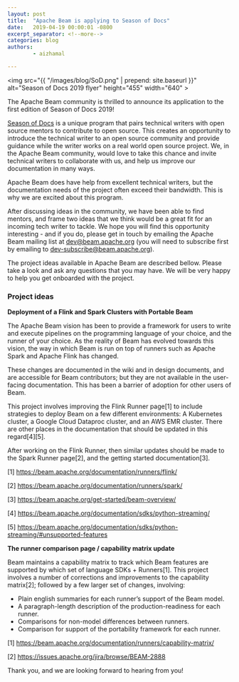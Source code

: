 ```yaml
---
layout: post
title:  "Apache Beam is applying to Season of Docs"
date:   2019-04-19 00:00:01 -0800
excerpt_separator: <!--more-->
categories: blog
authors:
        - aizhamal

---
```

<!--
Licensed under the Apache License, Version 2.0 (the "License");
you may not use this file except in compliance with the License.
You may obtain a copy of the License at

http://www.apache.org/licenses/LICENSE-2.0

Unless required by applicable law or agreed to in writing, software
distributed under the License is distributed on an "AS IS" BASIS,
WITHOUT WARRANTIES OR CONDITIONS OF ANY KIND, either express or implied.
See the License for the specific language governing permissions and
limitations under the License.
-->

<img src="{{ "/images/blog/SoD.png" | prepend: site.baseurl }}" alt="Season of Docs 2019 flyer" height="455" width="640" >

The Apache Beam community is thrilled to announce its application to the first edition of  Season of Docs 2019! 

[Season of Docs](https://developers.google.com/season-of-docs/) is a unique program that pairs technical writers with open source mentors to contribute to open source. This creates an opportunity to introduce the technical writer to an open source community and provide guidance while the writer works on a real world open source project. We, in the Apache Beam community, would love to take this chance and invite technical writers to collaborate with us, and help us improve our documentation in many ways.

Apache Beam does have help from excellent technical writers, but the documentation needs of the project often exceed their bandwidth. This is why we are excited about this program.

After discussing ideas in the community, we have been able to find mentors, and frame two ideas that we think would be a great fit for an incoming tech writer to tackle. We hope you will find this opportunity interesting - and if you do, please get in touch by emailing the Apache Beam mailing list at dev@beam.apache.org (you will need to subscribe first by emailing to dev-subscribe@beam.apache.org).  

The project ideas available in Apache Beam are described bellow. Please take a look and ask any questions that you may have. We will be very happy to help you get onboarded with the project.

### Project ideas

**Deployment of a Flink and Spark Clusters with Portable Beam**

The Apache Beam vision has been to provide a framework for users to write and execute pipelines on the programming language of your choice, and the runner of your choice. As the reality of Beam has evolved towards this vision, the way in which Beam is run on top of runners such as Apache Spark and Apache Flink has changed.

These changes are documented in the wiki and in design documents, and are accessible for Beam contributors; but they are not available in the user-facing documentation. This has been a barrier of adoption for other users of Beam.

This project involves improving the Flink Runner page[1] to include strategies to deploy Beam on a few different environments: A Kubernetes cluster, a Google Cloud Dataproc cluster, and an AWS EMR cluster. There are other places in the documentation that should be updated in this regard[4][5].

After working on the Flink Runner, then similar updates should be made to the Spark Runner page[2], and the getting started documentation[3].

[1] https://beam.apache.org/documentation/runners/flink/ 

[2] https://beam.apache.org/documentation/runners/spark/

[3] https://beam.apache.org/get-started/beam-overview/

[4] https://beam.apache.org/documentation/sdks/python-streaming/

[5] https://beam.apache.org/documentation/sdks/python-streaming/#unsupported-features

**The runner comparison page / capability matrix update**

Beam maintains a capability matrix to track which Beam features are supported by which set of language SDKs + Runners[1].
This project involves a number of corrections and improvements to the capability matrix[2]; followed by a few larger set of changes, involving:

- Plain english summaries for each runner’s support of the Beam model.
- A paragraph-length description of the production-readiness for each runner.
- Comparisons for non-model differences between runners.
- Comparison for support of the portability framework for each runner.

[1] https://beam.apache.org/documentation/runners/capability-matrix/

[2] https://issues.apache.org/jira/browse/BEAM-2888 

Thank you, and we are looking forward to hearing from you!
